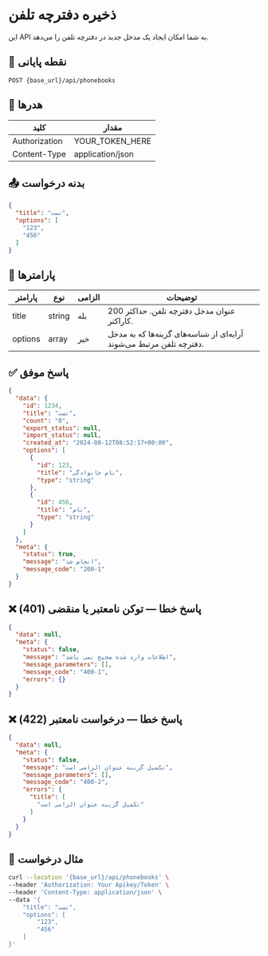 # ذخیره دفترچه تلفن
این API به شما امکان ایجاد یک مدخل جدید در دفترچه تلفن را می‌دهد.

## 📍 نقطه پایانی

```
POST {base_url}/api/phonebooks
```

## 🧾 هدرها

| کلید | مقدار |
| --- | ----- |
| Authorization | YOUR_TOKEN_HERE |
| Content-Type | application/json |

## 📤 بدنه درخواست

```json
{
  "title": "تست",
  "options": [
    "123",
    "456"
  ]
}
```

## 📝 پارامترها

| پارامتر | نوع | الزامی | توضیحات                                                       |
| --------- | ---- |----------|-------------------------------------------------------------------|
| title     | string | بله      | عنوان مدخل دفترچه تلفن. حداکثر 200 کاراکتر.         |
| options   | array  | خیر       | آرایه‌ای از شناسه‌های گزینه‌ها که به مدخل دفترچه تلفن مرتبط می‌شوند. |


## ✅ پاسخ موفق

```json
{
  "data": {
    "id": 1234,
    "title": "تست",
    "count": "0",
    "export_status": null,
    "import_status": null,
    "created_at": "2024-08-12T08:52:17+00:00",
    "options": [
      {
        "id": 123,
        "title": "نام خانوادگی",
        "type": "string"
      },
      {
        "id": 456,
        "title": "نام",
        "type": "string"
      }
    ]
  },
  "meta": {
    "status": true,
    "message": "انجام شد",
    "message_code": "200-1"
  }
}
```

## ❌ پاسخ خطا — توکن نامعتبر یا منقضی (401)

```json
{
  "data": null,
  "meta": {
    "status": false,
    "message": "اطلاعات وارد شده صحیح نمی باشد",
    "message_parameters": [],
    "message_code": "400-1",
    "errors": {}
  }
}
```

## ❌ پاسخ خطا — درخواست نامعتبر (422)

```json
{
  "data": null,
  "meta": {
    "status": false,
    "message": "تکمیل گزینه عنوان الزامی است",
    "message_parameters": [],
    "message_code": "400-2",
    "errors": {
      "title": [
        "تکمیل گزینه عنوان الزامی است"
      ]
    }
  }
}
```

## 🧪 مثال درخواست

```bash
curl --location '{base_url}/api/phonebooks' \
--header 'Authorization: Your Apikey/Token' \
--header 'Content-Type: application/json' \
--data '{
    "title": "تست",
    "options": [
        "123",
        "456"
    ]
}'
```
